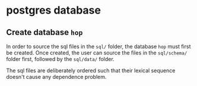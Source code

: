 postgres database
========================

Create database `hop`
------------------------
In order to source the sql files in the `sql/` folder, the database `hop` must first be created. Once created, the user can source the files in the `sql/schema/` folder first, followed by the `sql/data/` folder.

The sql files are deliberately ordered such that their lexical sequence doesn't cause any dependence problem.
